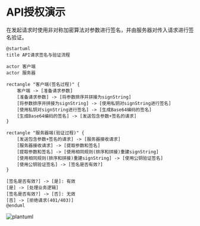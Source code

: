 # API授权演示

在发起请求时使用非对称加密算法对参数进行签名，并由服务器对传入请求进行签名验证。

```plantuml
@startuml
title API请求签名与验证流程

actor 客户端
actor 服务器

rectangle "客户端(签名过程)" {
    客户端 -> [准备请求参数]
    [准备请求参数] -> [将参数排序并拼接为signString]
    [将参数排序并拼接为signString] -> [使用私钥对signString进行签名]
    [使用私钥对signString进行签名] -> [生成Base64编码的签名]
    [生成Base64编码的签名] -> [发送包含参数+签名的请求]
}

rectangle "服务器端(验证过程)" {
    [发送包含参数+签名的请求] -> [服务器接收请求]
    [服务器接收请求] -> [提取参数和签名]
    [提取参数和签名] -> [使用相同规则(排序和拼接)重建signString]
    [使用相同规则(排序和拼接)重建signString] -> [使用公钥验证签名]
    [使用公钥验证签名] -> [签名是否有效?]
}

[签名是否有效?] -> [是]: 有效
[是] -> [处理业务逻辑]
[签名是否有效?] -> [否]: 无效
[否] -> [拒绝请求(401/403)]
@enduml
```

![plantuml](https://www.plantuml.com/plantuml/svg/ZPFDYjDG5CVtzod2h5f47B6uSA6ZEtU2IyaYZA4KnWXfN8am6JfDj6cJ2PtH-H1dfBN5ggaBs_J3zcLoxatUmjkS4WaD9LtrtFyvlyizFx9NrIHLU_FgW6WLxK0M7Zzx6dfZ-lk8_Lo0qmpyLlJT2ZsT_j5Plq68jA-zLWNuzPMQOpRmrZMzQiA76pZl4wBA-vgab3bg9-ag82nS6fnHt17U4e7_abYu_L1u0KOTEWRU3VOHFHsASLTMW0F3EfQqvSBKXic8DkQqrGtyQRLILfvhQaKf8oDVBsA3lqlMxhEU7hbTy2R_ut1v6TvO-1B4vkj5B6j_eQRpHAhAzqjiViQkTNPHIy6sTU23xPFeK0Vh69m1lkOMnhmFroEIToa1YPQL0_IOTf07YfSdABursXwj8sHaPpXcEs2V8HZSrFQoivI4InySA-pLm3mle3dUX-QAaT64sORf_9FPtk7u1tU9gyfGlHdZCFwddpnmlj6hz_JKV1Ixo0fmWX-93mGy8d65ZZirvjG3_u8lD3gSXOiJSGk4rol8n-iOiggGtN3Px3DgA9HsxzufxTuhYcHFLbxo3_qV)